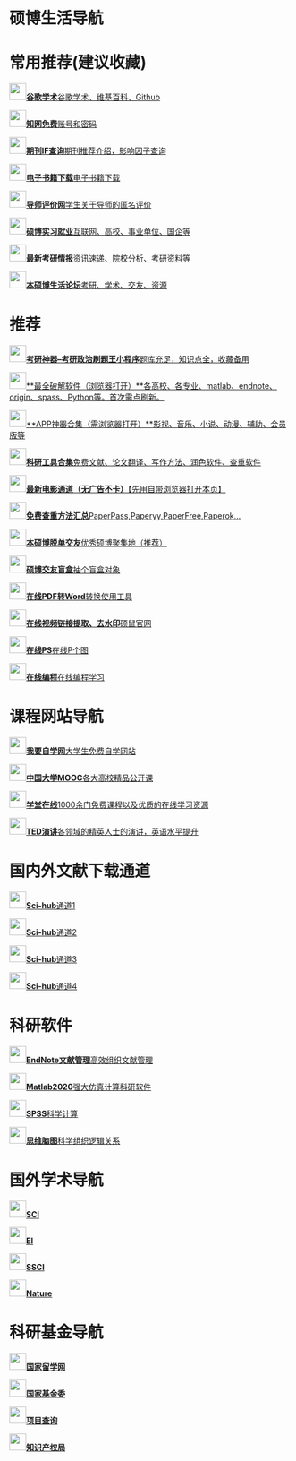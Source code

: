 # 硕博生活导航 

# 常用推荐(建议收藏)



<img src="http://www.shuobolife.com/wp-content/uploads/2021/12/google.png" style="width:30px" />[**谷歌学术**谷歌学术、维基百科、Github](https://www.library.ac.cn/)


<img src="http://www.shuobolife.com/wp-content/uploads/2021/12/cnki.png" style="width:30px" />[**知网免费**账号和密码](http://www.9312.net/kltsg.txt)


<img src="http://www.shuobolife.com/wp-content/uploads/2021/12/nature.png" style="width:30px" />[**期刊IF查询**期刊推荐介绍，影响因子查询](https://www.medsci.cn/sci/index.do;jsessionid=79EF6B182E4D2EAEB6F81658399B1B60)


<img src="https://shuobolife.com/wp-content/uploads/2021/12/jiumo.png" style="width:30px" />[**电子书籍下载**电子书籍下载](https://www.jiumodiary.com/)


<img src="http://www.shuobolife.com/wp-content/uploads/2021/12/ds.png" style="width:30px" />[**导师评价网**学生关于导师的匿名评价](http://101.42.232.187/)


<img src="http://www.shuobolife.com/wp-content/uploads/2021/12/zhaoping.png" style="width:30px" />[**硕博实习就业**互联网、高校、事业单位、国企等](https://mp.weixin.qq.com/mp/appmsgalbum?__biz=Mzg5MzEyMzkyOQ==&action=getalbum&album_id=1835589423598485511&scene=126#wechat_redirect)


<img src="http://www.shuobolife.com/wp-content/uploads/2021/12/kaoyan.png" style="width:30px" />[**最新考研情报**资讯速递、院校分析、考研资料等](https://mp.weixin.qq.com/mp/appmsgalbum?__biz=Mzg5MzEyMzkyOQ==&action=getalbum&album_id=1507395103059951618&scene=126#wechat_redirect)


<img src="http://www.shuobolife.com/wp-content/uploads/2021/12/xueshu.png" style="width:30px" />[**本硕博生活论坛**考研、学术、交友、资源](https://t.zsxq.com/33zNvny)



#  推荐



<img src="http://www.shuobolife.com/wp-content/uploads/2021/12/kaoyan-1.png" style="width:30px" />[**考研神器–考研政治刷题王小程序**题库充足，知识点全，收藏备用](https://mp.weixin.qq.com/s/6PQCW_HdHuSnicgtqljwhw)


<img src="http://www.shuobolife.com/wp-content/uploads/2021/12/heike.png" style="width:30px" />[**最全破解软件（浏览器打开）**各高校、各专业、matlab、endnote、origin、spass、Python等。首次需点刷新。](http://www.rjsos.com/win)


<img src="https://shuobolife.com/wp-content/uploads/2022/03/%E6%88%90%E9%95%BF%E9%BB%91%E5%AE%A2.png" style="width:30px" />[**APP神器合集（需浏览器打开）**影视、音乐、小说、动漫、辅助、会员版等](https://pan.lanzou.com/b221497/)


<img src="http://www.shuobolife.com/wp-content/uploads/2021/12/chajian.png" style="width:30px" />[**科研工具合集**免费文献、论文翻译、写作方法、润色软件、查重软件](https://mp.weixin.qq.com/s/iKeKbRhyadMknQA3d0Wt1A)


<img src="http://www.shuobolife.com/wp-content/uploads/2021/12/dianying.png" style="width:30px" />[**最新电影通道（无广告不卡）**【先用自带浏览器打开本页】](http://ranyiys.com/)


<img src="http://www.shuobolife.com/wp-content/uploads/2021/12/paper.png" style="width:30px" />[**免费查重方法汇总**PaperPass,Paperyy,PaperFree,Paperok...](https://mp.weixin.qq.com/s/DTFugOP5I6pTFr0CCDjT9Q)


<img src="http://www.shuobolife.com/wp-content/uploads/2021/12/lianyi.png" style="width:30px" />[**本硕博脱单交友**优秀硕博聚集地（推荐）](https://mp.weixin.qq.com/mp/appmsgalbum?__biz=Mzg5MzEyMzkyOQ==&action=getalbum&album_id=1318315234007941123&scene=126#wechat_redirect)


<img src="https://shuobolife.com/wp-content/uploads/2021/12/jy.jpg" style="width:30px" />[**硕博交友盲盒**抽个盲盒对象](http://jy0.shuobolife.com/app/index.php?i=3&c=entry&fuid=7e7MTI4&auid=7e7MTI4&do=index&m=vp_ph)


<img src="http://www.shuobolife.com/wp-content/uploads/2021/12/pdf.png" style="width:30px" />[**在线PDF转Word**转换使用工具](http://pdfdo.com/pdf-to-word.aspx)


<img src="http://www.shuobolife.com/wp-content/uploads/2021/12/ss.png" style="width:30px" />[**在线视频链接提取、去水印**硕鼠官网](https://www.flvcd.com/teacher1.htm)


<img src="http://www.shuobolife.com/wp-content/uploads/2021/12/ps.png" style="width:30px" />[**在线PS**在线P个图](https://ps.gaoding.com/)


<img src="https://shuobolife.com/wp-content/uploads/2022/02/%E5%BE%AE%E4%BF%A1%E6%88%AA%E5%9B%BE_20220227223449.png" style="width:30px" />[**在线编程**在线编程学习](https://www.w3cschool.cn/coding-ts37241f)





#  课程网站导航



<img src="https://shuobolife.com/wp-content/uploads/2022/02/%E5%BE%AE%E4%BF%A1%E6%88%AA%E5%9B%BE_20220227222545.png" style="width:30px" />[**我要自学网**大学生免费自学网站](https://www.51zxw.net/)


<img src="https://shuobolife.com/wp-content/uploads/2022/02/%E5%BE%AE%E4%BF%A1%E6%88%AA%E5%9B%BE_20220227224424.png" style="width:30px" />[**中国大学MOOC**各大高校精品公开课](https://www.icourse163.org/)


<img src="https://shuobolife.com/wp-content/uploads/2022/02/%E5%BE%AE%E4%BF%A1%E6%88%AA%E5%9B%BE_20220227225516.png" style="width:30px" />[**学堂在线**1000余门免费课程以及优质的在线学习资源](https://www.xuetangx.com/)


<img src="https://shuobolife.com/wp-content/uploads/2022/02/%E5%BE%AE%E4%BF%A1%E6%88%AA%E5%9B%BE_20220227225755.png" style="width:30px" />[**TED演讲**各领域的精英人士的演讲，英语水平提升](https://www.ted.com/)





#  国内外文献下载通道



<img src="http://www.shuobolife.com/wp-content/uploads/2021/12/scihub.png" style="width:30px" />[**Sci-hub**通道1](https://sci-hub.st/)


<img src="http://www.shuobolife.com/wp-content/uploads/2021/12/scihub.png" style="width:30px" />[**Sci-hub**通道2](https://sci-hub.se/)


<img src="http://www.shuobolife.com/wp-content/uploads/2021/12/scihub.png" style="width:30px" />[**Sci-hub**通道3](http://www.sci-hub.ren/)


<img src="http://www.shuobolife.com/wp-content/uploads/2021/12/scihub.png" style="width:30px" />[**Sci-hub**通道4](https://sci-hub.st/)





#  科研软件



<img src="http://www.shuobolife.com/wp-content/uploads/2021/12/ruanjian.png" style="width:30px" />[**EndNote文献管理**高效组织文献管理](http://www.rjsos.com/archives/bookends13.html)


<img src="http://www.shuobolife.com/wp-content/uploads/2021/12/ruanjian.png" style="width:30px" />[**Matlab2020**强大仿真计算科研软件](http://www.rjsos.com/archives/matla2020a.html)


<img src="http://www.shuobolife.com/wp-content/uploads/2021/12/ruanjian.png" style="width:30px" />[**SPSS**科学计算](http://www.rjsos.com/archives/spss26.html)


<img src="http://www.shuobolife.com/wp-content/uploads/2021/12/ruanjian.png" style="width:30px" />[**思维脑图**科学组织逻辑关系](http://www.rjsos.com/archives/xmind.html)





#  国外学术导航



<img src="http://www.shuobolife.com/wp-content/uploads/2021/12/xsdh.png" style="width:30px" />[**SCI**](http://login.webofknowledge.com/)


<img src="http://www.shuobolife.com/wp-content/uploads/2021/12/xsdh.png" style="width:30px" />[**EI**](https://www.engineeringvillage.com/home.url)


<img src="http://www.shuobolife.com/wp-content/uploads/2021/12/xsdh.png" style="width:30px" />[**SSCI**](https://clarivate.com/webofsciencegroup)


<img src="http://www.shuobolife.com/wp-content/uploads/2021/12/xsdh.png" style="width:30px" />[**Nature**](https://www.nature.com/)





#  科研基金导航



<img src="http://www.shuobolife.com/wp-content/uploads/2021/12/jijing.png" style="width:30px" />[**国家留学网**](https://www.csc.edu.cn/)


<img src="http://www.shuobolife.com/wp-content/uploads/2021/12/jijing.png" style="width:30px" />[**国家基金委**](http://www.nsfc.gov.cn/)


<img src="http://www.shuobolife.com/wp-content/uploads/2021/12/jijing.png" style="width:30px" />[**项目查询**](http://fund.keyanzhiku.com/)


<img src="http://www.shuobolife.com/wp-content/uploads/2021/12/jijing.png" style="width:30px" />[**知识产权局**](https://www.cnipa.gov.cn/)



